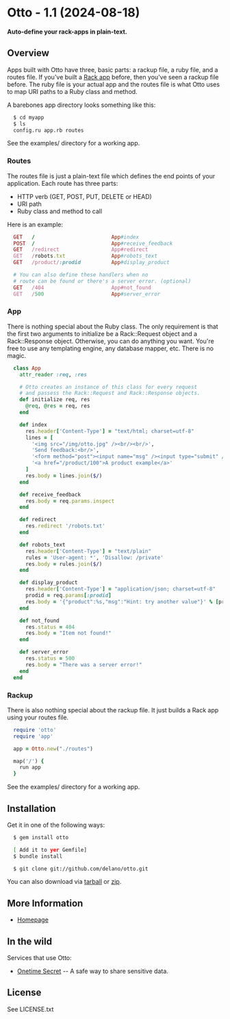 # Otto - 1.1 (2024-08-18)

**Auto-define your rack-apps in plain-text.**

## Overview

Apps built with Otto have three, basic parts: a rackup file, a ruby file, and a routes file. If you've built a [Rack app](https://github.com/rack/rack) before, then you've seen a rackup file before. The ruby file is your actual app and the routes file is what Otto uses to map URI paths to a Ruby class and method.

A barebones app directory looks something like this:

```bash
  $ cd myapp
  $ ls
  config.ru app.rb routes
```

See the examples/ directory for a working app.


### Routes

The routes file is just a plain-text file which defines the end points of your application. Each route has three parts:

 * HTTP verb (GET, POST, PUT, DELETE or HEAD)
 * URI path
 * Ruby class and method to call

Here is an example:

```ruby
  GET   /                         App#index
  POST  /                         App#receive_feedback
  GET   /redirect                 App#redirect
  GET   /robots.txt               App#robots_text
  GET   /product/:prodid          App#display_product

  # You can also define these handlers when no
  # route can be found or there's a server error. (optional)
  GET   /404                      App#not_found
  GET   /500                      App#server_error
```

### App

There is nothing special about the Ruby class. The only requirement is that the first two arguments to initialize be a Rack::Request object and a Rack::Response object. Otherwise, you can do anything you want. You're free to use any templating engine, any database mapper, etc. There is no magic.

```ruby
  class App
    attr_reader :req, :res

    # Otto creates an instance of this class for every request
    # and passess the Rack::Request and Rack::Response objects.
    def initialize req, res
      @req, @res = req, res
    end

    def index
      res.header['Content-Type'] = "text/html; charset=utf-8"
      lines = [
        '<img src="/img/otto.jpg" /><br/><br/>',
        'Send feedback:<br/>',
        '<form method="post"><input name="msg" /><input type="submit" /></form>',
        '<a href="/product/100">A product example</a>'
      ]
      res.body = lines.join($/)
    end

    def receive_feedback
      res.body = req.params.inspect
    end

    def redirect
      res.redirect '/robots.txt'
    end

    def robots_text
      res.header['Content-Type'] = "text/plain"
      rules = 'User-agent: *', 'Disallow: /private'
      res.body = rules.join($/)
    end

    def display_product
      res.header['Content-Type'] = "application/json; charset=utf-8"
      prodid = req.params[:prodid]
      res.body = '{"product":%s,"msg":"Hint: try another value"}' % [prodid]
    end

    def not_found
      res.status = 404
      res.body = "Item not found!"
    end

    def server_error
      res.status = 500
      res.body = "There was a server error!"
    end
  end
```


### Rackup

There is also nothing special about the rackup file. It just builds a Rack app using your routes file.

```ruby
  require 'otto'
  require 'app'

  app = Otto.new("./routes")

  map('/') {
    run app
  }
```

See the examples/ directory for a working app.


## Installation

Get it in one of the following ways:

```bash
  $ gem install otto

  [ Add it to yer Gemfile]
  $ bundle install

  $ git clone git://github.com/delano/otto.git
```


You can also download via [tarball](https://github.com/delano/otto/tarball/latest) or [zip](https://github.com/delano/otto/zipball/latest).


## More Information

* [Homepage](https://github.com/delano/otto)


## In the wild

Services that use Otto:

* [Onetime Secret](https://onetimesecret.com/) -- A safe way to share sensitive data.



## License

See LICENSE.txt
